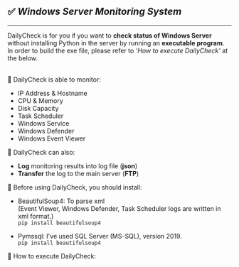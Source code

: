 ## ✅ **_Windows Server Monitoring System_**
***

DailyCheck is for you if you want to __check status of Windows Server__ without installing Python in the server by running an __executable program__.<br/>In order to build the exe file, please refer to _'How to execute DailyCheck'_ at the below.<br/><br/>

📝 DailyCheck is able to monitor:<br/>
* IP Address & Hostname
* CPU & Memory
* Disk Capacity
* Task Scheduler
* Windows Service
* Windows Defender
* Windows Event Viewer

📝 DailyCheck can also:<br/>
* __Log__ monitoring results into log file (__json__)
* __Transfer__ the log to the main server (__FTP__)
    
🔧 Before using DailyCheck, you should install:<br/>
* BeautifulSoup4: To parse xml<br/>(Event Viewer, Windows Defender, Task Scheduler logs are written in xml format.)<br/>
`pip install beautifulsoup4`

* Pymssql: I've used SQL Server (MS-SQL), version 2019.<br/>
`pip install beautifulsoup4`

🔧 How to execute DailyCheck:<br/>